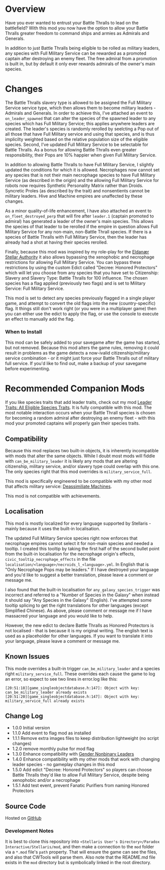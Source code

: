 # Overview

Have you ever wanted to entrust your Battle Thralls to lead on the battlefield? With this mod you now have the option to allow your Battle Thralls greater freedom to command ships and armies as Admirals and Generals.

In addition to just Battle Thralls being eligible to be rolled as military leaders, any species with Full Military Service can be rewarded as a promoted captain after destroying an enemy fleet.  The free admiral from a promotion is built in, but by default it only ever rewards admirals of the owner's main species.

# Changes

The Battle Thralls slavery type is allowed to be assigned the Full Military Service service type, which then allows them to become military leaders - Admirals and Generals.  In order to achieve this, I've attached an event to `on_leader_spawned` that can alter the species of the spawned leader to any species which has Full Military Service; this applies anywhere leaders are created.  The leader's species is randomly rerolled by seelcting a Pop out of all those that have Full Military service and using that species, and is thus implicilty weighted based on the relative population size of the eligible species.  Second, I've updated Full Military Service to be selectable for Battle Thralls.  As a bonus for allowing Battle Thralls even greater responsibility, their Pops are 10% happier when given Full Military Service.

In addition to allowing Battle Thralls to have Full Military Service, I slightly updated the conditions for which it is allowed.  Necrophages now cannot set any species that is not their main necrophage species to have Full Military Service (as described in the origin) and the allowing Full Military Service for robots now requires Synthetic Personality Matrix rather than Droids.  Syncretic Proles (as described by the trait) and nonsentients cannot be military leaders.  Hive and Machine empires are unaffected by these changes.

As a minor quality-of-life enhancement, I have also attached an event to `on_fleet_destroyed_perp` that will fire after `leader.1` (captain promoted to admiral) has generated a leader of the owner's main species.  This allows the species of that leader to be rerolled if the empire in question allows Full Military Service for any non-main, non-Battle Thrall species.  If there is a species of Battle Thralls with Full Military Service, then the leader has already had a shot at having their species rerolled.

Finally, because this mod was inspired by my role-play for the [Eldanær Stellar Authority](https://steamcommunity.com/sharedfiles/filedetails/?id=2496360535) it also allows bypassing the xenophobic and necrophage restrictions for allowing Full Military Service.  You can bypass these restrictions by using the custom Edict called "Decree: Honored Protectors" which will let you choose from any species that you have set to Citizenship: Slavery and Slavery Type: Battle Thralls for 100 influence.  The chosen species has a flag applied (previously two flags) and is set to Military Service: Full Military Service.

This mod is set to detect any species previously flagged in a single player game, and attempt to convert the old flags into the new (country-specific) flag.  It things still don't work right (or you were in a multiplayer game) then you can either use the edict to apply the flag, or use the console to execute an effect to manually add the flag.

### When to Install

This mod can be safely added to your savegame after the game has started, but not removed.  Because this mod alters the game rules, removing it could result in problems as the game detects a now-ivalid citizenship/military service combination - or it might just force your Battle Thralls out of military full service.  If you'd like to find out, make a backup of your savegame before experimenting.

# Recommended Companion Mods

If you like species traits that add leader traits, check out my mod [Leader Traits: All Eligible Species Traits](https://steamcommunity.com/sharedfiles/filedetails/?id=2499031295).  It is fully compatible with this mod.  The most notable interaction occurs when your Battle Thrall species is chosen for becoming a random admiral after destroying an enemy fleet - with this mod your promoted captains will properly gain their species traits.

## Compatibility

Because this mod replaces two built-in objects, it is inherently incompatible with mods that alter the same objects.  While I doubt most mods will fiddle with `can_be_military_leader` it is likely any mods that are altering citizenship, military service, and/or slavery type could overlap with this one.  The only species right that this mod overrides is `military_service_full`.

This mod is specifically engineered to be compatible with my other mod that affects military service: [Deassimiliate Machines](https://steamcommunity.com/sharedfiles/filedetails/?id=2553812372).

This mod is not compatible with achievements.

## Localisation

This mod is mostly localized for every language supported by Stellaris - mainly because it uses the built-in localisation.

The updated Full Military Service species right now enforces that necrophage empires cannot select it for non-main species and needed a tooltip.  I created this tooltip by taking the first half of the second bullet point from the built-in localisation for the necrophage origin's effects, `civic_tooltip_necrophage_effects` in the file `localisation/<language>/necroids_l_<language>.yml`.  In English that is "Only Necrophage Pops may be leaders."  If I have destroyed your language and you'd like to suggest a better translation, please leave a comment or message me.

I also found that the built-in localisation for `any_galaxy_species_trigger` was incorrect and referred to a "Number of Species in the Galaxy" when instead it should say "Any Species in the Galaxy" (English).  I've attempted some tooltip splicing to get the right translations for other languages (except Simplified Chinese).  As above, please comment or message me if I have massacred your language and you would like to help.

However, the new edict to declare Battle Thralls as Honored Protectors is not localised - that is because it is my original writing.  The english text is used as a placeholder for other languages.  If you want to translate it into your language, please leave a comment or message me.

## Known Issues

This mode overrides a built-in trigger `can_be_military_leader` and a species right `military_service_full`.  These overrides each cause the game to log an error, so expect to see two lines in error.log like this:

```
[20:51:18][game_singleobjectdatabase.h:147]: Object with key: can_be_military_leader already exists
[20:51:20][game_singleobjectdatabase.h:147]: Object with key: military_service_full already exists
```

## Change Log

* 1.0.0 Initial version
* 1.1.0 Add event to flag mod as installed
* 1.1.1 Remove extra images files to keep distribution lightweight (no script changes)
* 1.2.0 remove monthly pulse for mod flag
* 1.3.0 Enhance compatibility with [Gender Nonbinary Leaders](https://steamcommunity.com/sharedfiles/filedetails/?id=2528614880)
* 1.4.0 Enhance compatibility with my other mods that work with changing leader species - no gameplay changes in this mod
* 1.5.0 Add edict "Decree: Honored Protectors" so players can choose Battle Thralls they'd like to allow Full Military Service, despite being xenophobic and/or a necrophage
* 1.5.1 Add test event, prevent Fanatic Purifiers from naming Honored Protectors

## Source Code

Hosted on [GitHub](https://github.com/corsairmarks/battle_thrall_military_leaders)

### Development Notes

It is best to clone this repository into `<Stellaris User's Directory>/Paradox Interactive/Stellaris/mod`, and then make a connection to the `mod` folder via a `*.mod` file's `path` property.  That will ensure the game can see the files, and also that CWTools will parse them.  Also note that the README.md file exists in the `mod` directory but is symbolically linked in the root directory.

